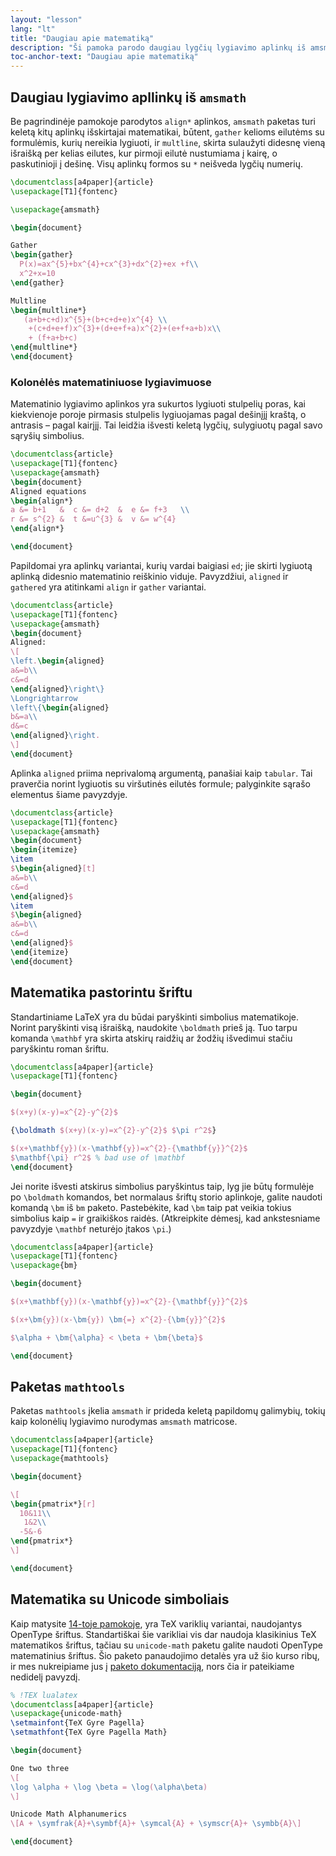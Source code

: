 ```yaml
---
layout: "lesson"
lang: "lt"
title: "Daugiau apie matematiką"
description: "Ši pamoka parodo daugiau lygčių lygiavimo aplinkų iš amsmath, formulių išvedimą pastorintais šriftais, matematinį išplėtimo paketą mathtools, ir Unicode įvesties panaudojimą matematikai."
toc-anchor-text: "Daugiau apie matematiką"
---
```



## Daugiau lygiavimo apllinkų iš `amsmath` 

Be pagrindinėje pamokoje parodytos `align*` aplinkos, `amsmath` paketas turi
keletą kitų aplinkų išskirtajai matematikai, būtent, `gather` kelioms
eilutėms su formulėmis, kurių nereikia lygiuoti, ir `multline`, skirta
sulaužyti didesnę vieną išraišką per kelias eilutes, kur pirmoji eilutė
nustumiama į kairę, o paskutinioji į dešinę.  Visų aplinkų formos su `*`
neišveda lygčių numerių.

```latex
\documentclass[a4paper]{article}
\usepackage[T1]{fontenc}

\usepackage{amsmath}

\begin{document}

Gather
\begin{gather}
  P(x)=ax^{5}+bx^{4}+cx^{3}+dx^{2}+ex +f\\
  x^2+x=10
\end{gather}

Multline
\begin{multline*}
   (a+b+c+d)x^{5}+(b+c+d+e)x^{4} \\
    +(c+d+e+f)x^{3}+(d+e+f+a)x^{2}+(e+f+a+b)x\\
    + (f+a+b+c)
\end{multline*}
\end{document}
```

### Kolonėlės matematiniuose lygiavimuose

Matematinio lygiavimo aplinkos yra sukurtos lygiuoti stulpelių poras, kai
kiekvienoje poroje pirmasis stulpelis lygiuojamas pagal dešinįjį kraštą, o
antrasis &ndash; pagal kairįjį.  Tai leidžia išvesti keletą lygčių,
sulygiuotų pagal savo sąryšių simbolius.

```latex
\documentclass{article}
\usepackage[T1]{fontenc}
\usepackage{amsmath}
\begin{document}
Aligned equations
\begin{align*}
a &= b+1   &  c &= d+2  &  e &= f+3   \\
r &= s^{2} &  t &=u^{3} &  v &= w^{4}
\end{align*}

\end{document}
```

Papildomai yra aplinkų variantai, kurių vardai baigiasi `ed`; jie skirti
lygiuotą aplinką didesnio matematinio reiškinio viduje. Pavyzdžiui, `aligned`
ir `gathered` yra atitinkami `align` ir `gather` variantai.

```latex
\documentclass{article}
\usepackage[T1]{fontenc}
\usepackage{amsmath}
\begin{document}
Aligned:
\[
\left.\begin{aligned}
a&=b\\
c&=d
\end{aligned}\right\}
\Longrightarrow
\left\{\begin{aligned}
b&=a\\
d&=c
\end{aligned}\right.
\]
\end{document}
```

Aplinka `aligned` priima neprivalomą argumentą, panašiai kaip `tabular`.  Tai
praverčia norint lygiuotis su viršutinės eilutės formule; palyginkite sąrašo
elementus šiame pavyzdyje.

```latex
\documentclass{article}
\usepackage[T1]{fontenc}
\usepackage{amsmath}
\begin{document}
\begin{itemize}
\item 
$\begin{aligned}[t]
a&=b\\
c&=d
\end{aligned}$
\item 
$\begin{aligned}
a&=b\\
c&=d
\end{aligned}$
\end{itemize}
\end{document}
```

## Matematika pastorintu šriftu

Standartiniame LaTeX yra du būdai paryškinti simbolius matematikoje.  Norint
paryškinti visą išraišką, naudokite `\boldmath` prieš ją.  Tuo tarpu komanda
`\mathbf` yra skirta atskirų raidžių ar žodžių išvedimui stačiu paryškintu
roman šriftu.

```latex
\documentclass[a4paper]{article}
\usepackage[T1]{fontenc}

\begin{document}

$(x+y)(x-y)=x^{2}-y^{2}$

{\boldmath $(x+y)(x-y)=x^{2}-y^{2}$ $\pi r^2$}

$(x+\mathbf{y})(x-\mathbf{y})=x^{2}-{\mathbf{y}}^{2}$
$\mathbf{\pi} r^2$ % bad use of \mathbf
\end{document}
```

Jei norite išvesti atskirus simbolius paryškintus taip, lyg jie būtų
formulėje po `\boldmath` komandos, bet normalaus šriftų storio aplinkoje,
galite naudoti komandą `\bm` iš `bm` paketo.  Pastebėkite, kad `\bm` taip pat
veikia tokius simbolius kaip `=` ir graikiškos raidės. (Atkreipkite dėmesį,
kad ankstesniame pavyzdyje `\mathbf` neturėjo įtakos `\pi`.)

```latex
\documentclass[a4paper]{article}
\usepackage[T1]{fontenc}
\usepackage{bm}

\begin{document}

$(x+\mathbf{y})(x-\mathbf{y})=x^{2}-{\mathbf{y}}^{2}$

$(x+\bm{y})(x-\bm{y}) \bm{=} x^{2}-{\bm{y}}^{2}$

$\alpha + \bm{\alpha} < \beta + \bm{\beta}$

\end{document}
```

## Paketas `mathtools`

Paketas `mathtools` įkelia `amsmath` ir prideda keletą papildomų galimybių,
tokių kaip kolonėlių lygiavimo nurodymas `amsmath` matricose.

```latex
\documentclass[a4paper]{article}
\usepackage[T1]{fontenc}
\usepackage{mathtools}

\begin{document}

\[
\begin{pmatrix*}[r]
  10&11\\
   1&2\\
  -5&-6
\end{pmatrix*}
\]

\end{document}
```

## Matematika su Unicode simboliais

Kaip matysite [14-toje pamokoje](lesson-14), yra TeX variklių variantai,
naudojantys OpenType šriftus.  Standartiškai šie varikliai vis dar naudoja
klasikinius TeX matematikos šriftus, tačiau su `unicode-math` paketu galite
naudoti OpenType matematinius šriftus.  Šio paketo panaudojimo detalės yra už
šio kurso ribų, ir mes nukreipiame jus į [paketo
dokumentaciją](https://texdoc.org/pkg/unicode-math), nors čia ir pateikiame
nedidelį pavyzdį.

```latex
% !TEX lualatex
\documentclass[a4paper]{article}
\usepackage{unicode-math}
\setmainfont{TeX Gyre Pagella}
\setmathfont{TeX Gyre Pagella Math}

\begin{document}

One two three
\[
\log \alpha + \log \beta = \log(\alpha\beta)
\]

Unicode Math Alphanumerics
\[A + \symfrak{A}+\symbf{A}+ \symcal{A} + \symscr{A}+ \symbb{A}\]

\end{document}
```
